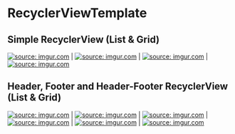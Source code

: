 # RecyclerViewTemplate

Simple RecyclerView (List & Grid)
---------------------------------

<a href="http://imgur.com/23fGKOH"><img src="http://i.imgur.com/23fGKOH.png" title="source: imgur.com" /></a> | <a href="http://imgur.com/4ysyel0"><img src="http://i.imgur.com/4ysyel0.png" title="source: imgur.com" /></a> | <a href="http://imgur.com/MEW0iqQ"><img src="http://i.imgur.com/MEW0iqQ.png" title="source: imgur.com" /></a> | <a href="http://imgur.com/C7ykDNc"><img src="http://i.imgur.com/C7ykDNc.png" title="source: imgur.com" /></a>


Header, Footer and Header-Footer RecyclerView (List & Grid)
----------------------------------------------

<a href="http://imgur.com/xuNRVGb"><img src="http://i.imgur.com/xuNRVGb.png" title="source: imgur.com" /></a> | <a href="http://imgur.com/yY9f3IE"><img src="http://i.imgur.com/yY9f3IE.png" title="source: imgur.com" /></a> | <a href="http://imgur.com/aMVME9D"><img src="http://i.imgur.com/aMVME9D.png" title="source: imgur.com" /></a> | <a href="http://imgur.com/uRu7HRi"><img src="http://i.imgur.com/uRu7HRi.png" title="source: imgur.com" /></a> | <a href="http://imgur.com/yZSBkCm"><img src="http://i.imgur.com/yZSBkCm.png" title="source: imgur.com" /></a> | <a href="http://imgur.com/RxxEk5j"><img src="http://i.imgur.com/RxxEk5j.png" title="source: imgur.com" /></a>
